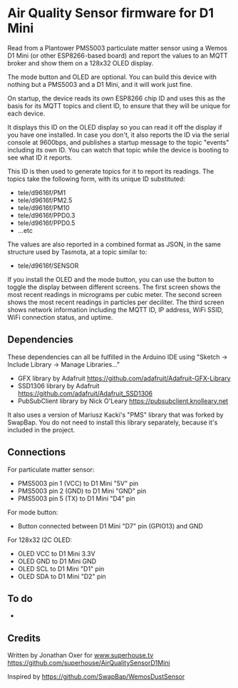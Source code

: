 Air Quality Sensor firmware for D1 Mini
========================================

Read from a Plantower PMS5003 particulate matter sensor using a Wemos D1
Mini (or other ESP8266-based board) and report the values to an MQTT
broker and show them on a 128x32 OLED display.

The mode button and OLED are optional. You can build this device with
nothing but a PMS5003 and a D1 Mini, and it will work just fine.

On startup, the device reads its own ESP8266 chip ID and uses this as the
basis for its MQTT topics and client ID, to ensure that they will be
unique for each device.

It displays this ID on the OLED display so you can read it off the
display if you have one installed. In case you don't, it also reports
the ID via the serial console at 9600bps, and publishes a startup
message to the topic "events" including its own ID. You can watch that
topic while the device is booting to see what ID it reports.

This ID is then used to generate topics for it to report its readings.
The topics take the following form, with its unique ID substituted:

 * tele/d9616f/PM1
 * tele/d9616f/PM2.5
 * tele/d9616f/PM10
 * tele/d9616f/PPD0.3
 * tele/d9616f/PPD0.5
 * ...etc

The values are also reported in a combined format as JSON, in the same
structure used by Tasmota, at a topic similar to:

 * tele/d9616f/SENSOR

If you install the OLED and the mode button, you can use the button to
toggle the display between different screens. The first screen shows the
most recent readings in micrograms per cubic meter. The second screen
shows the most recent readings in particles per deciliter. The third
screen shows network information including the MQTT ID, IP address, WiFi
SSID, WiFi connection status, and uptime.

Dependencies
------------

These dependencies can all be fulfilled in the Arduino IDE using
"Sketch -> Include Library -> Manage Libraries..."

 * GFX library by Adafruit https://github.com/adafruit/Adafruit-GFX-Library
 * SSD1306 library by Adafruit https://github.com/adafruit/Adafruit_SSD1306
 * PubSubClient library by Nick O'Leary https://pubsubclient.knolleary.net

It also uses a version of Mariusz Kacki's "PMS" library that was forked by
SwapBap. You do not need to install this library separately, because it's
included in the project.

Connections
-----------

For particulate matter sensor:
 * PMS5003 pin 1 (VCC) to D1 Mini "5V" pin
 * PMS5003 pin 2 (GND) to D1 Mini "GND" pin
 * PMS5003 pin 5 (TX) to D1 Mini "D4" pin

For mode button:
 * Button connected between D1 Mini "D7" pin (GPIO13) and GND

For 128x32 I2C OLED:
 * OLED VCC to D1 Mini 3.3V
 * OLED GND to D1 Mini GND
 * OLED SCL to D1 Mini "D1" pin
 * OLED SDA to D1 Mini "D2" pin

To do
-----

 * 

Credits
-------

Written by Jonathan Oxer for www.superhouse.tv  
https://github.com/superhouse/AirQualitySensorD1Mini

Inspired by https://github.com/SwapBap/WemosDustSensor
